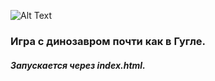 ![Alt Text](https://media.giphy.com/media/vFKqnCdLPNOKc/giphy.gif)

### Игра с динозавром почти как в Гугле.
##### Запускается через index.html.

